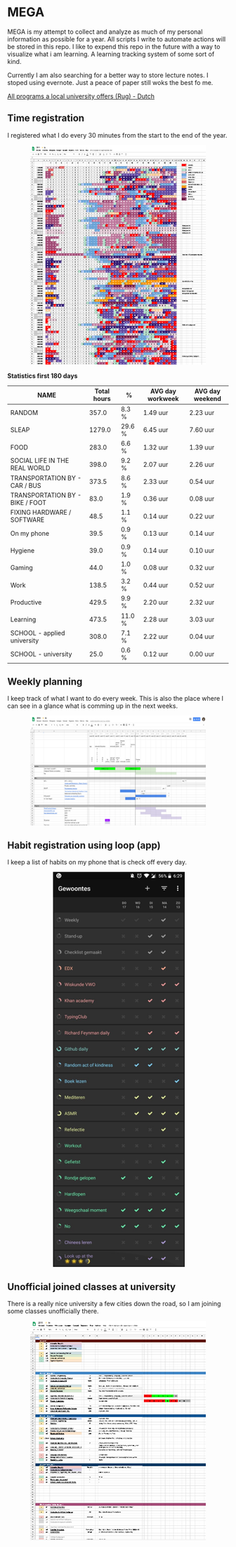 # MEGA
MEGA is my attempt to collect and analyze as much of my personal information as possible for a year. All scripts I write to automate actions will be stored in this repo. I like to expend this repo in the future with a way to visualize what i am learning. A learning tracking system of some sort of kind.

Currently I am also searching for a better way to store lecture notes. I stoped using evernote. Just a peace of paper still woks the best fo me.


[All programs a local university offers (Rug) - Dutch ](https://github.com/timostrating/MEGA/blob/master/Rug/rug_opleidingen.json)

## Time registration
I registered what I do every 30 minutes from the start to the end of the year.
<p align="center">
  <img src="https://raw.githubusercontent.com/timostrating/MEGA/master/img/time.png" alt="spreadsheet" width="400" height="500">
</p>

**Statistics first 180 days**

| NAME                          | Total hours | %     | AVG day workweek | AVG day weekend |
|-------------------------------|-------------|-------|------------------|-----------------|
| RANDOM                        | 357.0       | 8.3 %  | 1.49 uur         | 2.23 uur        |
| SLEAP                         | 1279.0      | 29.6 % | 6.45 uur         | 7.60 uur        |
| FOOD                          | 283.0       | 6.6 %  | 1.32 uur         | 1.39 uur        |
| SOCIAL LIFE IN THE REAL WORLD | 398.0       | 9.2 %  | 2.07 uur         | 2.26 uur        |
| TRANSPORTATION BY - CAR / BUS | 373.5       | 8.6 %  | 2.33 uur         | 0.54 uur        |
| TRANSPORTATION BY - BIKE / FOOT| 83.0       | 1.9 %  | 0.36 uur         | 0.08 uur        |
| FIXING HARDWARE / SOFTWARE    | 48.5        | 1.1 %  | 0.14 uur         | 0.22 uur        |
| On my phone                   | 39.5        | 0.9 %  | 0.13 uur         | 0.14 uur        |
| Hygiene                       | 39.0        | 0.9 %  | 0.14 uur         | 0.10 uur        |
| Gaming                        | 44.0        | 1.0 %  | 0.08 uur         | 0.32 uur        |
| Work                          | 138.5       | 3.2 %  | 0.44 uur         | 0.52 uur        |
| Productive                    | 429.5       | 9.9 %  | 2.20 uur         | 2.32 uur        |
| Learning                      | 473.5       | 11.0 % | 2.28 uur         | 3.03 uur        |
| SCHOOL - applied university   | 308.0       | 7.1 %  | 2.22 uur         | 0.04 uur        |
| SCHOOL - university           | 25.0        | 0.6 %  | 0.12 uur         | 0.00 uur        |

## Weekly planning
I keep track of what I want to do every week. This is also the place where I can see in a glance what is comming up in the next weeks. <p align="center">
  <img src="https://raw.githubusercontent.com/timostrating/MEGA/master/img/planning.png" alt="rug" width="400" height="250">
</p>

## Habit registration using loop (app)
I keep a list of habits on my phone that is check off every day.
<p align="center">
  <img src="https://raw.githubusercontent.com/timostrating/MEGA/master/img/loop.png" alt="spreadsheet" width="300" height="900">
</p>

## Unofficial joined classes at university
There is a really nice university a few cities down the road, so I am joining some classes unofficially there.
<p align="center">
  <img src="https://raw.githubusercontent.com/timostrating/MEGA/master/img/rug.png" alt="rug" width="400" height="500">
</p>
